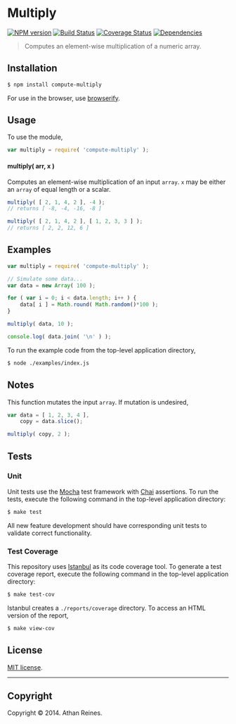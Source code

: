 Multiply
===
[![NPM version][npm-image]][npm-url] [![Build Status][travis-image]][travis-url] [![Coverage Status][coveralls-image]][coveralls-url] [![Dependencies][dependencies-image]][dependencies-url]

> Computes an element-wise multiplication of a numeric array.


## Installation

``` bash
$ npm install compute-multiply
```

For use in the browser, use [browserify](https://github.com/substack/node-browserify).


## Usage

To use the module,

``` javascript
var multiply = require( 'compute-multiply' );
```

#### multiply( arr, x )

Computes an element-wise multiplication of an input `array`. `x` may be either an `array` of equal length or a scalar.

``` javascript
multiply( [ 2, 1, 4, 2 ], -4 );
// returns [ -8, -4, -16, -8 ]

multiply( [ 2, 1, 4, 2 ], [ 1, 2, 3, 3 ] );
// returns [ 2, 2, 12, 6 ]
```


## Examples

``` javascript
var multiply = require( 'compute-multiply' );

// Simulate some data...
var data = new Array( 100 );

for ( var i = 0; i < data.length; i++ ) {
	data[ i ] = Math.round( Math.random()*100 );
}

multiply( data, 10 );

console.log( data.join( '\n' ) );
```

To run the example code from the top-level application directory,

``` bash
$ node ./examples/index.js
```


## Notes

This function mutates the input `array`. If mutation is undesired,

``` javascript
var data = [ 1, 2, 3, 4 ],
	copy = data.slice();

multiply( copy, 2 );
```



## Tests

### Unit

Unit tests use the [Mocha](http://visionmedia.github.io/mocha) test framework with [Chai](http://chaijs.com) assertions. To run the tests, execute the following command in the top-level application directory:

``` bash
$ make test
```

All new feature development should have corresponding unit tests to validate correct functionality.


### Test Coverage

This repository uses [Istanbul](https://github.com/gotwarlost/istanbul) as its code coverage tool. To generate a test coverage report, execute the following command in the top-level application directory:

``` bash
$ make test-cov
```

Istanbul creates a `./reports/coverage` directory. To access an HTML version of the report,

``` bash
$ make view-cov
```


## License

[MIT license](http://opensource.org/licenses/MIT). 


---
## Copyright

Copyright &copy; 2014. Athan Reines.


[npm-image]: http://img.shields.io/npm/v/compute-multiply.svg
[npm-url]: https://npmjs.org/package/compute-multiply

[travis-image]: http://img.shields.io/travis/compute-io/multiply/master.svg
[travis-url]: https://travis-ci.org/compute-io/multiply

[coveralls-image]: https://img.shields.io/coveralls/compute-io/multiply/master.svg
[coveralls-url]: https://coveralls.io/r/compute-io/multiply?branch=master

[dependencies-image]: http://img.shields.io/david/compute-io/multiply.svg
[dependencies-url]: https://david-dm.org/compute-io/multiply

[dev-dependencies-image]: http://img.shields.io/david/dev/compute-io/multiply.svg
[dev-dependencies-url]: https://david-dm.org/dev/compute-io/multiply

[github-issues-image]: http://img.shields.io/github/issues/compute-io/multiply.svg
[github-issues-url]: https://github.com/compute-io/multiply/issues
